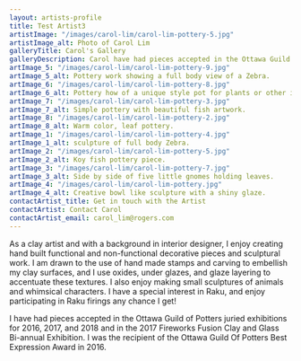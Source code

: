 ```yaml
---
layout: artists-profile
title: Test Artist3
artistImage: "/images/carol-lim/carol-lim-pottery-5.jpg"
artistImage_alt: Photo of Carol Lim
galleryTitle: Carol's Gallery
galleryDescription: Carol have had pieces accepted in the Ottawa Guild of Potters juried exhibitions for 2016, 2017, and 2018
artImage_5: "/images/carol-lim/carol-lim-pottery-9.jpg"
artImage_5_alt: Pottery work showing a full body view of a Zebra.
artImage_6: "/images/carol-lim/carol-lim-pottery-8.jpg"
artImage_6_alt: Pottery how of a unique style pot for plants or other items.
artImage_7: "/images/carol-lim/carol-lim-pottery-3.jpg"
artImage_7_alt: Simple pottery with beautiful fish artwork.
artImage_8: "/images/carol-lim/carol-lim-pottery-2.jpg"
artImage_8_alt: Warm color, leaf pottery.
artImage_1: "/images/carol-lim/carol-lim-pottery-4.jpg"
artImage_1_alt: sculpture of full body Zebra.
artImage_2: "/images/carol-lim/carol-lim-pottery-5.jpg"
artImage_2_alt: Koy fish pottery piece.
artImage_3: "/images/carol-lim/carol-lim-pottery-7.jpg"
artImage_3_alt: Side by side of five little gnomes holding leaves.
artImage_4: "/images/carol-lim/carol-lim-pottery.jpg"
artImage_4_alt: Creative bowl like sculpture with a shiny glaze.
contactArtist_title: Get in touch with the Artist
contactArtist: Contact Carol
contactArtist_email: carol_lim@rogers.com
---
```


As a clay artist and with a background in interior designer, I enjoy creating hand built functional and non-functional decorative pieces and sculptural work.  I am drawn to the use of hand made stamps and carving to embellish my clay surfaces, and I use oxides, under glazes, and glaze layering to accentuate these textures.  I also enjoy making small sculptures of animals and whimsical characters. I have a special interest in Raku, and enjoy participating in Raku firings any chance I get!

I have had pieces accepted in the Ottawa Guild of Potters juried exhibitions for 2016, 2017, and 2018 and in the 2017 Fireworks Fusion Clay and Glass Bi-annual Exhibition.  I was the recipient of the Ottawa Guild Of Potters Best Expression Award in 2016.
